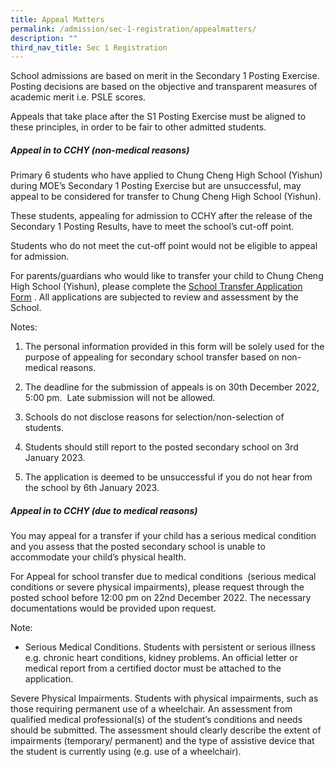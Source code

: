 ```yaml
---
title: Appeal Matters
permalink: /admission/sec-1-registration/appealmatters/
description: ""
third_nav_title: Sec 1 Registration
---
```

School admissions are based on merit in the Secondary 1 Posting Exercise. Posting decisions are based on the objective and transparent measures of academic merit i.e. PSLE scores.

Appeals that take place after the S1 Posting Exercise must be aligned to these principles, in order to be fair to other admitted students.

##### **Appeal in to CCHY (non-medical reasons)**<br>
Primary 6 students who have applied to Chung Cheng High School (Yishun) during MOE’s Secondary 1 Posting Exercise but are unsuccessful, may appeal to be considered for transfer to Chung Cheng High School (Yishun).

These students, appealing for admission to CCHY after the release of the Secondary 1 Posting Results, have to meet the school’s cut-off point.

Students who do not meet the cut-off point would not be eligible to appeal for admission.&nbsp;

For parents/guardians who would like to transfer your child to Chung Cheng High School (Yishun), please complete the [School Transfer Application Form](https://form.gov.sg/63a25475cf15ee0012a54d26) . All applications are subjected to review and assessment by the School.&nbsp;

Notes:

1.  The personal information provided in this form will be solely used for the purpose of appealing for secondary school transfer based on non-medical reasons.&nbsp;&nbsp;
    
2.  The deadline for the submission of appeals is on 30th December 2022, 5:00 pm.&nbsp; Late submission will not be allowed.
    
3.  Schools do not disclose reasons for selection/non-selection of students.&nbsp;
    
4.  Students should still report to the posted secondary school on 3rd January 2023.
    
5.  The application is deemed to be unsuccessful if you do not hear from the school by 6th January 2023.

##### **Appeal in to CCHY (due to medical reasons)**<br>
You may appeal for a transfer if your child has a serious medical condition and you assess that the posted secondary school is unable to accommodate your child’s physical health.&nbsp;

For Appeal for school transfer due to medical conditions&nbsp; (serious medical conditions or severe physical impairments), please request through the posted school before 12:00 pm on 22nd December 2022. The necessary documentations would be provided upon request.

Note:

*   Serious Medical Conditions. Students with persistent or serious illness e.g. chronic heart conditions, kidney problems. An official letter or medical report from a certified doctor must be attached to the application.
    

Severe Physical Impairments. Students with physical impairments, such as those requiring permanent use of a wheelchair. An assessment from qualified medical professional(s) of the student’s conditions and needs should be submitted. The assessment should clearly describe the extent of impairments (temporary/ permanent) and the type of assistive device that the student is currently using (e.g. use of a wheelchair).
